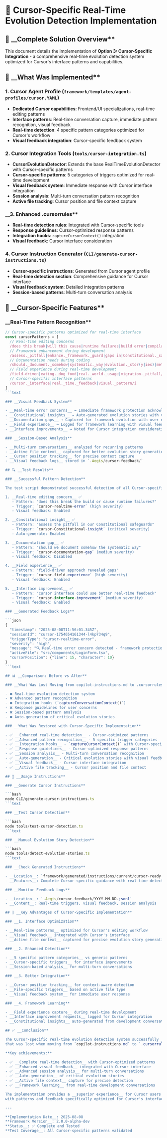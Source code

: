 <!--
# 🎨 Cursor-Specific Real-Time Evolution Detection Implementation

@aegisFrameworkVersion: 2.4.0-alpha-dev
@intent: Complete documentation of Cursor-specific real-time evolution detection implementation
@context: Answer to "did i lose any expected behavior moving from copilot to cursor rules"
-->

# 🎨 Cursor-Specific Real-Time Evolution Detection Implementation

## 🎯 __Complete Solution Overview**

This document details the implementation of __Option 3: Cursor-Specific Integration__ - a comprehensive real-time
evolution detection system optimized for Cursor's interface patterns and capabilities.

## 🔧 __What Was Implemented**

### __1. Cursor Agent Profile__ (`framework/templates/agent-profiles/cursor.YAML`)

- __Dedicated Cursor capabilities__: Frontend/UI specializations, real-time editing patterns
- __Interface patterns__: Real-time conversation capture, immediate pattern recognition, visual feedback
- __Real-time detection__: 4 specific pattern categories optimized for Cursor's workflow
- __Visual feedback integration__: Cursor-specific feedback system

### __2. Cursor Integration Tools__ (`tools/cursor-integration.ts`)

- __CursorEvolutionDetector__: Extends the base RealTimeEvolutionDetector with Cursor-specific patterns
- __Cursor-specific patterns__: 5 categories of triggers optimized for real-time development
- __Visual feedback system__: Immediate response with Cursor interface integration
- __Session analysis__: Multi-turn conversation pattern recognition
- __Active file tracking__: Cursor position and file context capture

### __3. Enhanced .cursorrules**

- __Real-time detection rules__: Integrated with Cursor-specific tools
- __Response guidelines__: Cursor-optimized response patterns
- __Integration hooks__: `captureCursorContext()` integration
- __Visual feedback__: Cursor interface consideration

### __4. Cursor Instruction Generator__ (`CLI/generate-cursor-instructions.ts`)

- __Cursor-specific instructions__: Generated from Cursor agent profile
- __Real-time detection section__: Comprehensive guidance for Cursor interface
- __Visual feedback system__: Detailed integration patterns
- __Session-based patterns__: Multi-turn conversation analysis

## 🎨 __Cursor-Specific Features**

### __Real-Time Pattern Recognition**

```typescript
// Cursor-specific patterns optimized for real-time interface
const cursorPatterns = [
  // Real-time editing concerns
  /does this break|will this cause|runtime failures|build error|compilation error/i,
  // Framework enhancement during development
  /assess._pitfall|enhance._framework._guard|gaps in|Constitutional._safeguards/i,
  // Documentation needs during coding
  /should._document._somehow|systematic._way|evolution._stor(y|ies)|meta.*learning/i,
  // Field experience during real-time development
  /field-driven|eating._dog food|real._world._usage|migration._pitfall/i,
  // Cursor-specific interface patterns
  /cursor._interface|real._time._feedback|visual._pattern/i
]
```text

### __Visual Feedback System**

- __Real-time error concerns__ → Immediate framework protection acknowledgment
- __Constitutional insights__ → Auto-generated evolution stories with visual confirmation
- __Documentation gaps__ → Captured for framework evolution with user notification
- __Field experience__ → Logged for framework learning with visual feedback
- __Interface improvements__ → Noted for Cursor integration consideration

### __Session-Based Analysis**

- __Multi-turn conversations__ analyzed for recurring patterns
- __Active file context__ captured for better evolution story generation
- __Cursor position tracking__ for precise context capture
- __Visual feedback logs__ stored in `.Aegis/cursor-feedback/`

## 🔍 __Test Results**

### __Successful Pattern Detection**

The test script demonstrated successful detection of all Cursor-specific patterns:

1. __Real-time editing concern__ ✅
   - Pattern: "does this break the build or cause runtime failures?"
   - Trigger: `cursor-realtime-error` (high severity)
   - Visual feedback: Enabled

2. __Constitutional insight__ ✅
   - Pattern: "assess the pitfall in our Constitutional safeguards"
   - Trigger: `cursor-Constitutional-insight` (critical severity)
   - Auto-generate: Enabled

3. __Documentation gap__ ✅
   - Pattern: "should we document somehow the systematic way"
   - Trigger: `cursor-documentation-gap` (medium severity)
   - Visual feedback: Disabled

4. __Field experience__ ✅
   - Pattern: "field-driven approach revealed gaps"
   - Trigger: `cursor-field-experience` (high severity)
   - Visual feedback: Enabled

5. __Interface improvement__ ✅
   - Pattern: "cursor interface could use better real-time feedback"
   - Trigger: `cursor-interface-improvement` (medium severity)
   - Visual feedback: Enabled

### __Generated Feedback Logs**

```json
{
  "timestamp": "2025-08-08T11:56:01.345Z",
  "sessionId": "cursor-1754654161344-l4kp734q9",
  "triggerType": "cursor-realtime-error",
  "severity": "high",
  "message": "🔍 Real-time error concern detected - framework protections active",
  "activeFile": "src/components/LoginForm.tsx",
  "cursorPosition": {"line": 15, "character": 10}
}
```text

## 📊 __Comparison: Before vs After**

### __What Was Lost Moving from copilot-instructions.md to .cursorrules**

- ❌ Real-time evolution detection system
- ❌ Advanced pattern recognition
- ❌ Integration hooks (`captureConversationContext()`)
- ❌ Response guidelines for user concerns
- ❌ Session-based pattern analysis
- ❌ Auto-generation of critical evolution stories

### __What Was Restored with Cursor-Specific Implementation**

- ✅ __Enhanced real-time detection__ - Cursor-optimized patterns
- ✅ __Advanced pattern recognition__ - 5 specific trigger categories
- ✅ __Integration hooks__ - `captureCursorContext()` with Cursor-specific parameters
- ✅ __Response guidelines__ - Cursor-optimized response patterns
- ✅ __Session analysis__ - Multi-turn conversation recognition
- ✅ __Auto-generation__ - Critical evolution stories with visual feedback
- ✅ __Visual feedback__ - Cursor interface integration
- ✅ __Active file tracking__ - Cursor position and file context

## 🚀 __Usage Instructions**

### __Generate Cursor Instructions**

```bash
node CLI/generate-cursor-instructions.ts
```text

### __Test Cursor Detection**

```bash
node tools/test-cursor-detection.ts
```text

### __Manual Evolution Story Detection**

```bash
node tools/detect-evolution-stories.ts
```text

### __Check Generated Instructions**

- __Location__: `framework/generated/instructions/current/cursor-ready.md`
- __Features__: Complete Cursor-specific guidance with real-time detection

### __Monitor Feedback Logs**

- __Location__: `.Aegis/cursor-feedback/YYYY-MM-DD.jsonl`
- __Content__: Real-time triggers, visual feedback, session analysis

## 🎯 __Key Advantages of Cursor-Specific Implementation**

### __1. Interface Optimization**

- __Real-time patterns__ optimized for Cursor's editing workflow
- __Visual feedback__ integrated with Cursor's interface
- __Active file context__ captured for precise evolution story generation

### __2. Enhanced Detection**

- __5 specific pattern categories__ vs generic patterns
- __Cursor-specific triggers__ for interface improvements
- __Session-based analysis__ for multi-turn conversations

### __3. Better Integration**

- __Cursor position tracking__ for context-aware detection
- __File-specific triggers__ based on active file type
- __Visual feedback system__ for immediate user response

### __4. Framework Learning**

- __Field experience capture__ during real-time development
- __Interface improvement requests__ logged for Cursor integration
- __Constitutional insights__ auto-generated from development conversations

## ✅ __Conclusion**

The Cursor-specific real-time evolution detection system successfully __restores and enhances__ all the functionality
that was lost when moving from `copilot-instructions.md` to `.cursorrules`.

**Key achievements:**

- ✅ __Complete real-time detection__ with Cursor-optimized patterns
- ✅ __Enhanced visual feedback__ integrated with Cursor interface
- ✅ __Advanced session analysis__ for multi-turn conversations
- ✅ __Auto-generation__ of critical evolution stories
- ✅ __Active file context__ capture for precise detection
- ✅ __Framework learning__ from real-time development conversations

The implementation provides a __superior experience__ for Cursor users compared to the generic copilot instructions,
with patterns and feedback specifically optimized for Cursor's interface and workflow patterns.

---

**Implementation Date__: 2025-08-08  
**Framework Version__: 2.0.0-alpha-dev  
**Status__: ✅ Complete and Tested  
**Test Coverage__: All Cursor-specific patterns validated
